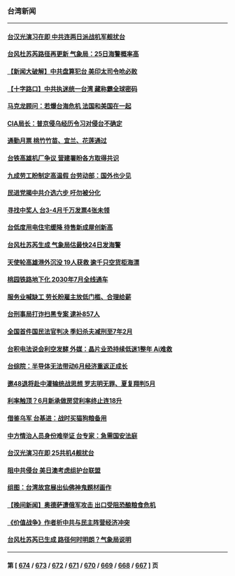 ### 台湾新闻
---
#### [台汉光演习在即 中共连两日派战机军舰扰台](../../pages/ncid1349361/n14039879.md) 
#### [台风杜苏芮路径再更新 气象局：25日海警概率高](../../pages/ncid1349361/n14039880.md) 
#### [【新闻大破解】中共盘算犯台 美印太司令呛必败](../../pages/ncid1349361/n14039523.md) 
#### [【十字路口】中共执迷统一台湾 藏称霸全球密码](../../pages/ncid1349361/n14039462.md) 
#### [马克龙顾问：若爆台海危机 法国和美国在一起](../../pages/ncid1349361/n14039554.md) 
#### [CIA局长：普京侵乌经历令习对侵台不确定](../../pages/ncid1349361/n14039518.md) 
#### [通勤月票 桃竹竹苗、宜兰、花莲通过](../../pages/ncid1349361/n14039499.md) 
#### [台铁高雄机厂争议  营建署盼各方取得共识](../../pages/ncid1349361/n14039497.md) 
#### [九成劳工盼制定高温假 台劳动部：国外也少见](../../pages/ncid1349361/n14039500.md) 
#### [民进党揭中共介选六步 吁勿被分化](../../pages/ncid1349361/n14039501.md) 
#### [寻找中奖人 台3-4月千万发票4张未领](../../pages/ncid1349361/n14039496.md) 
#### [台低度用电住宅缓降 待售新成屋创新高](../../pages/ncid1349361/n14039491.md) 
#### [台风杜苏芮生成 气象局估最快24日发海警](../../pages/ncid1349361/n14039504.md) 
#### [天使轮高雄港外沉没 19人获救 逾千只空货柜海漂](../../pages/ncid1349361/n14039505.md) 
#### [桃园铁路地下化 2030年7月全线通车](../../pages/ncid1349361/n14039490.md) 
#### [服务业喊缺工 劳长盼雇主放低门槛、合理给薪](../../pages/ncid1349361/n14039487.md) 
#### [台刑事局打诈扫黑专案 逮补857人](../../pages/ncid1349361/n14039488.md) 
#### [全国首件国民法官判决 季妇杀夫减刑至7年2月](../../pages/ncid1349361/n14039486.md) 
#### [台积电法说会利空发酵 外媒：晶片业恐持续低迷1整年 Ai难救](../../pages/ncid1349361/n14039476.md) 
#### [台综院：半导体无法带动6月经济重返正成长](../../pages/ncid1349361/n14039432.md) 
#### [邀48退将赴中灌输统战思想 罗志明无罪、夏复翔判5月](../../pages/ncid1349361/n14039426.md) 
#### [利率触顶？6月新承做房贷利率终止连18升](../../pages/ncid1349361/n14039428.md) 
#### [借鉴乌军 台基进：战时买猫狗粮备用](../../pages/ncid1349361/n14039416.md) 
#### [中方情治人员身份难举证 台专家：急需国安法庭](../../pages/ncid1349361/n14039433.md) 
#### [台汉光演习在即 25共机4舰扰台](../../pages/ncid1349361/n14039434.md) 
#### [阻中共侵台 美日澳考虑组护台联盟](../../pages/ncid1349361/n14039435.md) 
#### [组图：台湾故宫展出仙佛神鬼题材画作](../../pages/ncid1349361/n14039291.md) 
#### [【晚间新闻】奥德萨遭俄军攻击 出口受阻恐酿粮食危机](../../pages/ncid1349361/n14039305.md) 
#### [《价值战争》作者析中共与民主阵营经济冲突](../../pages/ncid1349361/n14037712.md) 
#### [台风杜苏芮已生成 路径何时明朗？气象局说明](../../pages/ncid1349361/n14038985.md) 

---
#### 第 [ [674](./674.md) / [673](./673.md) / [672](./672.md) / [671](./671.md) / [670](./670.md) / [669](./669.md) / [668](./668.md) / [667](./667.md) ] 页

